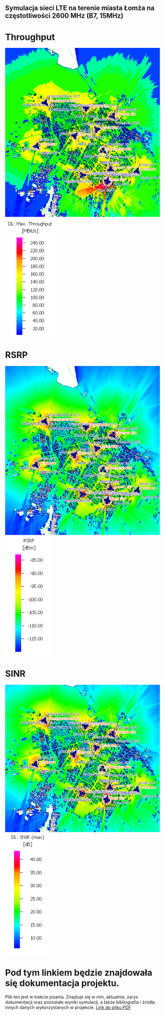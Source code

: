 ## Symulacja sieci LTE na terenie miasta Łomża na częstotliwości 2600 MHz (B7, 15MHz)
<!-- # W tym repozytorium znajduje się symulacja sieci LTE na terenie miasta Łomża. -->
# Throughput
![Throughput](img/throughput.png)
![Throughputtab](img/throughput%20tabela.png)
# RSRP
![RSRP](img/RSRP.png)
![RSRPta](img/RSRP%20tabela.png)
# SINR
![SNR](img/SINR.png)
![SNR_TAB](img/SINR%20tab.png)
# Pod tym linkiem będzie znajdowała się dokumentacja projektu. 
Plik ten jest w trakcie pisania. Znajduje się w nim, aktualnie, zarys dokumentacji oraz pozostałe wyniki symulacji,
a także bibliografia i źródła innych danych wykorzystanych w projekcie.
[Link do pliku PDF](https://github.com/Merituum/FekoLomza/blob/main/Symulacja_sieci_mobilnej_LTE__2600MHz__na_terenie_miasta_%C5%81om%C5%BCa__woj__Podlaskie_.pdf)
